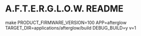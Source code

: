 # A.F.T.E.R.G.L.O.W. README

make PRODUCT_FIRMWARE_VERSION=100 APP=afterglow TARGET_DIR=applications/afterglow/build DEBUG_BUILD=y v=1
